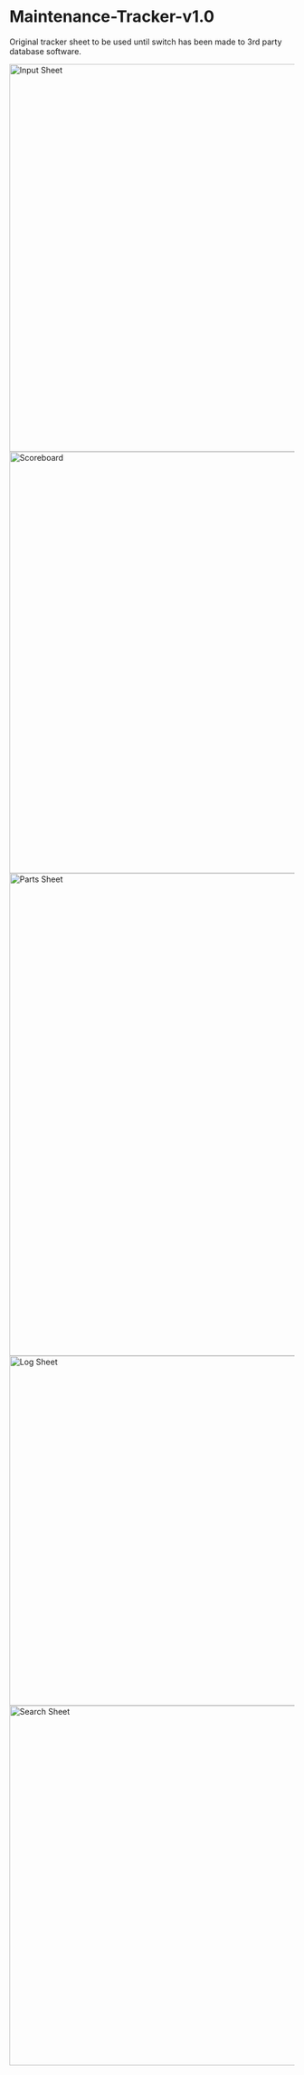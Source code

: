 # Maintenance-Tracker-v1.0
Original tracker sheet to be used until switch has been made to 3rd party database software.

<img width="685" alt="Input Sheet" src="https://user-images.githubusercontent.com/84663264/119367834-5d2d0780-bc80-11eb-933b-d7585a1fb045.png">
<img width="745" alt="Scoreboard" src="https://user-images.githubusercontent.com/84663264/119367904-6e761400-bc80-11eb-9581-0c6242e83d0e.png">
<img width="853" alt="Parts Sheet" src="https://user-images.githubusercontent.com/84663264/119367925-73d35e80-bc80-11eb-82ad-e55244066d83.png">
<img width="618" alt="Log Sheet" src="https://user-images.githubusercontent.com/84663264/119367940-7635b880-bc80-11eb-8a95-770023ede602.png">
<img width="636" alt="Search Sheet" src="https://user-images.githubusercontent.com/84663264/119367950-77ff7c00-bc80-11eb-947a-a6ed125b1835.png">

